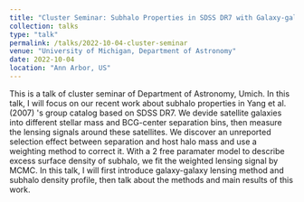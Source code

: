 ```yaml
---
title: "Cluster Seminar: Subhalo Properties in SDSS DR7 with Galaxy-galaxy Lensing"
collection: talks
type: "talk"
permalink: /talks/2022-10-04-cluster-seminar
venue: "University of Michigan, Department of Astronomy"
date: 2022-10-04
location: "Ann Arbor, US"
---
```


This is a talk of cluster seminar of Department of Astronomy, Umich. In this talk, I will focus on our recent work about subhalo properties in Yang et al. (2007) &apos;s group catalog based on SDSS DR7. We devide satellite galaxies into different stellar mass and BCG-center separation bins, then measure the lensing signals around these satellites. We discover an unreported selection effect between separation and host halo mass and use a weighting method to correct it. With a 2 free paramater model to describe excess surface density of subhalo, we fit the weighted lensing signal by MCMC. In this talk, I will first introduce galaxy-galaxy lensing method and subhalo density profile, then talk about the methods and main results of this work.

